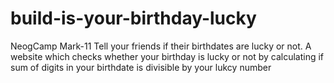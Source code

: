 # build-is-your-birthday-lucky
NeogCamp Mark-11 Tell your friends if their birthdates are lucky or not.
A website which checks whether your birthday is lucky or not by calculating if sum of digits in your birthdate is divisible by your lukcy number
<br/>


